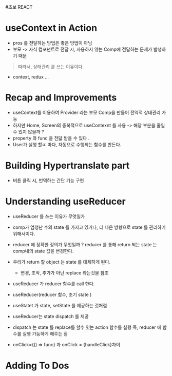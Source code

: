 #초보 REACT

# useContext in Action

- pros 를 전달하는 방법은 좋은 방법이 아님
- 부모 -> 자식 컴포넌트로 전달 시, 사용하지 않는 Comp에 전달하는 문제가 발생하기 때문

> 따라서, 상태관리 를 쓰는 이유이다.

- context, redux ...

# Recap and Improvements

- useContext를 이용하여 Provider 라는 부모 Comp을 만들어 전역적 상태관리 가능
- 하지만 Home, Screen의 중복적으로 useContexnt 를 사용
  -> 해당 부분을 줄일수 있지 않을까 ?
- property 와 func 을 전닯 받을 수 있다 .
- User가 실행 할ㄸ 마다, 자동으로 수행되는 함수를 만든다.

# Building Hypertranslate part

- 버튼 클릭 시, 번역하는 간단 기능 구현

# Understanding useReducer

- useReducer 를 쓰는 이유가 무엇일가

* comp가 엄청난 수의 state 를 가지고 있거나, 더 나은 방향으로 state 를 관리하기 위해서이다.

- reducer 에 정확한 정의가 무엇일까 ?
  reducer 를 통해 return 되는 state 는 comp내의 state 값을 변경한다.

- 우리가 return 할 object 는 state 를 대체하게 된다.
  - 변경, 조작, 추가가 아닌 replace 라는것을 참조
- useReducer 가 reducer 함수를 call 한다.
- useReducer(reducer 함수, 초기 state )

- useStatet 가 state, setState 를 제공하는 것처럼
- useReducer는 state dispatch 를 제공

- dispatch 는 state 를 replace를 할수 잇는 action 함수를 실행
  즉, reducer 에 함수를 실행 가능하게 해주는 점

- onClick={() => func} 과 onClick = {handleClick}차이

# Adding To Dos

